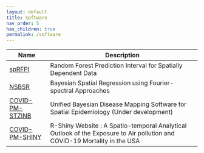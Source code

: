 ```yaml
---
layout: default
title: Software
nav_order: 5
has_children: true
permalink: /software
---
```


| Name  | Description  |
| ------------- | ------------- |
| [spRFPI](https://github.com/junpeea/spRFPI)  | Random Forest Prediction Interval for Spatially Dependent Data  | 
| [NSBSR](https://github.com/junpeea/NSBSR)  | Bayesian Spatial Regression using Fourier-spectral Approaches |
| [COVID-PM-STZINB](https://github.com/junpeea/COVID-PM-STZINB)  | Unified Bayesian Disease Mapping Software for Spatial Epidemiology (Under development)  |
| [COVID-PM-SHINY](https://sounakchakraborty.shinyapps.io/covid_final_interface_software_101026/)  | R-Shiny Website : A Spatio-temporal Analytical Outlook of the Exposure to Air pollution and COVID-19 Mortality in the USA |

